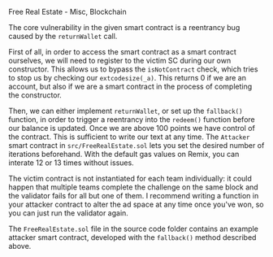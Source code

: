 Free Real Estate - Misc, Blockchain

The core vulnerability in the given smart contract is a reentrancy bug caused by the `returnWallet` call.

First of all, in order to access the smart contract as a smart contract ourselves, we will need to register to the victim SC during our own constructor.
This allows us to bypass the `isNotContract` check, which tries to stop us by checking our `extcodesize(_a)`. This returns 0 if we are an account, but also if we are a smart contract in the process of completing the constructor.

Then, we can either implement `returnWallet`, or set up the `fallback()` function, in order to trigger a reentrancy into the `redeem()` function before our balance is updated.
Once we are above 100 points we have control of the contract. This is sufficient to write our text at any time.
The `Attacker` smart contract in `src/FreeRealEstate.sol` lets you set the desired number of iterations beforehand. With the default gas values on Remix, you can interate 12 or 13 times without issues.

The victim contract is not instantiated for each team individually: it could happen that multiple teams complete the challenge on the same block and the validator fails for all but one of them.
I recommend writing a function in your attacker contract to alter the ad space at any time once you've won, so you can just run the validator again.

The `FreeRealEstate.sol` file in the source code folder contains an example attacker smart contract, developed with the `fallback()` method described above.
